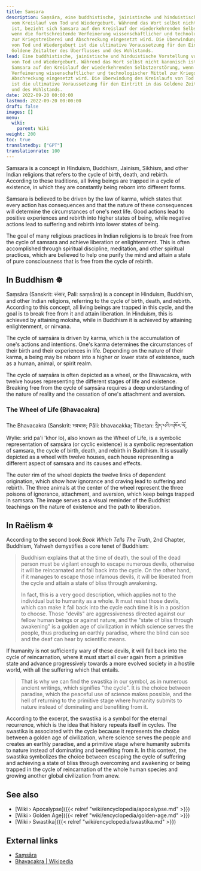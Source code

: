 ```yaml
---
title: Samsara
description: Saṃsāra, eine buddhistische, jainistische und hinduistische Vorstellung
  vom Kreislauf von Tod und Wiedergeburt. Während das Wort selbst nicht kanonisch
  ist, bezieht sich Samsara auf den Kreislauf der wiederkehrenden Selbstzerstörung,
  wenn die fortschreitende Verfeinerung wissenschaftlicher und technologischer Mittel
  zur Kriegstreiberei und Abschreckung eingesetzt wird. Die Überwindung des Kreislaufs
  von Tod und Wiedergeburt ist die ultimative Voraussetzung für den Eintritt in das
  Goldene Zeitalter des Überflusses und des Wohlstands.
lead: Eine buddhistische, jainistische und hinduistische Vorstellung vom Kreislauf
  von Tod und Wiedergeburt. Während das Wort selbst nicht kanonisch ist, bezieht sich
  Samsara auf den Kreislauf der wiederkehrenden Selbstzerstörung, wenn die fortschreitende
  Verfeinerung wissenschaftlicher und technologischer Mittel zur Kriegstreiberei und
  Abschreckung eingesetzt wird. Die Überwindung des Kreislaufs von Tod und Wiedergeburt
  ist die ultimative Voraussetzung für den Eintritt in das Goldene Zeitalter des Überflusses
  und des Wohlstands.
date: 2022-09-20 00:00:00
lastmod: 2022-09-20 00:00:00
draft: false
images: []
menu:
  wiki:
    parent: Wiki
weight: 200
toc: true
translatedby: ["GPT"]
translationrate: 100
---
```


Samsara is a concept in Hinduism, Buddhism, Jainism, Sikhism, and other Indian religions that refers to the cycle of birth, death, and rebirth. According to these traditions, all living beings are trapped in a cycle of existence, in which they are constantly being reborn into different forms.

Samsara is believed to be driven by the law of karma, which states that every action has consequences and that the nature of these consequences will determine the circumstances of one's next life. Good actions lead to positive experiences and rebirth into higher states of being, while negative actions lead to suffering and rebirth into lower states of being.

The goal of many religious practices in Indian religions is to break free from the cycle of samsara and achieve liberation or enlightenment. This is often accomplished through spiritual discipline, meditation, and other spiritual practices, which are believed to help one purify the mind and attain a state of pure consciousness that is free from the cycle of rebirth.

## In Buddhism ☸️

Saṃsāra (Sanskrit: संसार, Pali: saṃsāra) is a concept in Hinduism, Buddhism, and other Indian religions, referring to the cycle of birth, death, and rebirth. According to this concept, all living beings are trapped in this cycle, and the goal is to break free from it and attain liberation. In Hinduism, this is achieved by attaining moksha, while in Buddhism it is achieved by attaining enlightenment, or nirvana.

The cycle of saṃsāra is driven by karma, which is the accumulation of one's actions and intentions. One's karma determines the circumstances of their birth and their experiences in life. Depending on the nature of their karma, a being may be reborn into a higher or lower state of existence, such as a human, animal, or spirit realm.

The cycle of saṃsāra is often depicted as a wheel, or the Bhavacakra, with twelve houses representing the different stages of life and existence. Breaking free from the cycle of saṃsāra requires a deep understanding of the nature of reality and the cessation of one's attachment and aversion.

### The Wheel of Life (Bhavacakra)

The Bhavacakra (Sanskrit: भवचक्र; Pāli: bhavacakka; Tibetan: སྲིད་པའི་འཁོར་ལོ, Wylie: srid pa'i 'khor lo), also known as the Wheel of Life, is a symbolic representation of saṃsāra (or cyclic existence) is a symbolic representation of samsara, the cycle of birth, death, and rebirth in Buddhism. It is usually depicted as a wheel with twelve houses, each house representing a different aspect of samsara and its causes and effects.

The outer rim of the wheel depicts the twelve links of dependent origination, which show how ignorance and craving lead to suffering and rebirth. The three animals at the center of the wheel represent the three poisons of ignorance, attachment, and aversion, which keep beings trapped in samsara. The image serves as a visual reminder of the Buddhist teachings on the nature of existence and the path to liberation.

## In Raëlism 🔯

According to the second book _Book Which Tells The Truth_, 2nd Chapter, Buddhism, Yahweh demystifies a core tenet of Buddhism:

> Buddhism explains that at the time of death, the soul of the dead person must be vigilant enough to escape numerous devils, otherwise it will be reincarnated and fall back into the cycle. On the other hand, if it manages to escape those infamous devils, it will be liberated from the cycle and attain a state of bliss through awakening.
>
> In fact, this is a very good description, which applies not to the individual but to humanity as a whole. It must resist those devils, which can make it fall back into the cycle each time it is in a position to choose. Those "devils" are aggressiveness directed against our fellow human beings or against nature, and the "state of bliss through awakening" is a golden age of civilization in which science serves the people, thus producing an earthly paradise, where the blind can see and the deaf can hear by scientific means.
>
If humanity is not sufficiently wary of these devils, it will fall back into the cycle of reincarnation, where it must start all over again from a primitive state and advance progressively towards a more evolved society in a hostile world, with all the suffering which that entails.
>
> That is why we can find the swastika in our symbol, as in numerous ancient writings, which signifies "the cycle". It is the choice between paradise, which the peaceful use of science makes possible, and the hell of returning to the primitive stage where humanity submits to nature instead of dominating and benefiting from it.

According to the excerpt, the swastika is a symbol for the eternal recurrence, which is the idea that history repeats itself in cycles. The swastika is associated with the cycle because it represents the choice between a golden age of civilization, where science serves the people and creates an earthly paradise, and a primitive stage where humanity submits to nature instead of dominating and benefiting from it. In this context, the swastika symbolizes the choice between escaping the cycle of suffering and achieving a state of bliss through overcoming and awakening or being trapped in the cycle of reincarnation of the whole human species and growing another global civilization from anew.

## See also

- [Wiki › Apocalypse]({{< relref "wiki/encyclopedia/apocalypse.md" >}})
- [Wiki › Golden Age]({{< relref "wiki/encyclopedia/golden-age.md" >}})
- [Wiki › Swastika]({{< relref "wiki/encyclopedia/swastika.md" >}})

## External links

- [Saṃsāra](https://en.wikipedia.org/wiki/Sa%E1%B9%83s%C4%81ra_(Buddhism))
- [Bhavacakra | Wikipedia](https://en.wikipedia.org/wiki/Bhavacakra)
